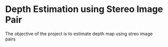# Depth Estimation using Stereo Image Pair
The objective of the project is to estimate depth map using streo image pairs 

